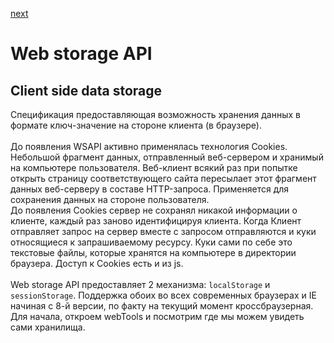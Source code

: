 <a href="02.md">next</a>

<h1>Web storage API</h1>
<h2>Client side data storage</h2>

<div>
Спецификация предоставляющая возможность хранения данных в формате ключ-значение на стороне клиента (в браузере).
</div>

<br/>

<div>
До появления WSAPI активно применялась технология Cookies. Небольшой фрагмент данных, отправленный веб-сервером и хранимый на компьютере пользователя.
Веб-клиент всякий раз при попытке открыть страницу соответствующего сайта пересылает этот фрагмент данных веб-серверу в составе HTTP-запроса.
Применяется для сохранения данных на стороне пользователя.
<br/>
До появления Cookies сервер не сохранял никакой информации о клиенте,
каждый раз заново идентифицируя клиента. Когда Клиент отправляет запрос на сервер вместе с запросом отправляются и куки относящиеся к запрашиваемому ресурсу.
Куки сами по себе это текстовые файлы, которые хранятся на компьютере в директории браузера. Доступ к Cookies есть и из js.
</div>

<br/>

<div>
Web storage API предоставляет 2 механизма: <code>localStorage</code> и <code>sessionStorage</code>.
Поддержка обоих во всех современных браузерах и IE начиная с 8-й версии, по факту на текущий момент кроссбраузерная.
Для начала, откроем webTools и посмотрим где мы можем увидеть сами хранилища.
</div>

